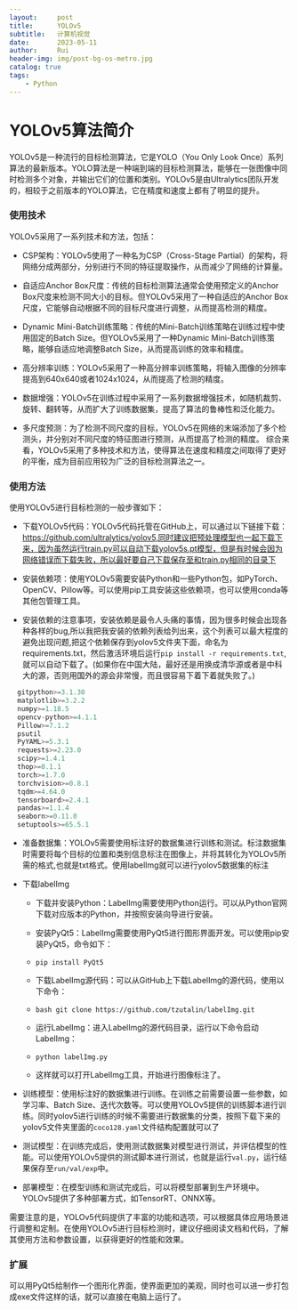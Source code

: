 ```yaml
---
layout:     post
title:      YOLOv5
subtitle:   计算机视觉
date:       2023-05-11
author:     Rui
header-img: img/post-bg-os-metro.jpg
catalog: true
tags:
    - Python
---
```


# YOLOv5算法简介
YOLOv5是一种流行的目标检测算法，它是YOLO（You Only Look Once）系列算法的最新版本。YOLO算法是一种端到端的目标检测算法，能够在一张图像中同时检测多个对象，并输出它们的位置和类别。YOLOv5是由Ultralytics团队开发的，相较于之前版本的YOLO算法，它在精度和速度上都有了明显的提升。
### 使用技术
YOLOv5采用了一系列技术和方法，包括：
* CSP架构：YOLOv5使用了一种名为CSP（Cross-Stage Partial）的架构，将网络分成两部分，分别进行不同的特征提取操作，从而减少了网络的计算量。

* 自适应Anchor Box尺度：传统的目标检测算法通常会使用预定义的Anchor Box尺度来检测不同大小的目标。但YOLOv5采用了一种自适应的Anchor Box尺度，它能够自动根据不同的目标尺度进行调整，从而提高检测的精度。

* Dynamic Mini-Batch训练策略：传统的Mini-Batch训练策略在训练过程中使用固定的Batch Size。但YOLOv5采用了一种Dynamic Mini-Batch训练策略，能够自适应地调整Batch Size，从而提高训练的效率和精度。

* 高分辨率训练：YOLOv5采用了一种高分辨率训练策略，将输入图像的分辨率提高到640x640或者1024x1024，从而提高了检测的精度。

* 数据增强：YOLOv5在训练过程中采用了一系列数据增强技术，如随机裁剪、旋转、翻转等，从而扩大了训练数据集，提高了算法的鲁棒性和泛化能力。

* 多尺度预测：为了检测不同尺度的目标，YOLOv5在网络的末端添加了多个检测头，并分别对不同尺度的特征图进行预测，从而提高了检测的精度。
综合来看，YOLOv5采用了多种技术和方法，使得算法在速度和精度之间取得了更好的平衡，成为目前应用较为广泛的目标检测算法之一。
### 使用方法
使用YOLOv5进行目标检测的一般步骤如下：

* 下载YOLOv5代码：YOLOv5代码托管在GitHub上，可以通过以下链接下载：https://github.com/ultralytics/yolov5,同时建议把预处理模型也一起下载下来，因为虽然运行train.py可以自动下载yolov5s.pt模型，但是有时候会因为网络错误而下载失败，所以最好要自己下载保存至和train.py相同的目录下

* 安装依赖项：使用YOLOv5需要安装Python和一些Python包，如PyTorch、OpenCV、Pillow等。可以使用pip工具安装这些依赖项，也可以使用conda等其他包管理工具。
* 安装依赖的注意事项，安装依赖是最令人头痛的事情，因为很多时候会出现各种各样的bug,所以我把我安装的依赖列表给列出来，这个列表可以最大程度的避免出现问题,把这个依赖保存到yolov5文件夹下面，命名为requirements.txt，然后激活环境后运行```pip install -r requirements.txt```,就可以自动下载了。(如果你在中国大陆，最好还是用换成清华源或者是中科大的源，否则用国外的源会非常慢，而且很容易下着下着就失败了。)

 ```python 
   gitpython>=3.1.30
   matplotlib>=3.2.2
   numpy>=1.18.5
   opencv-python>=4.1.1
   Pillow>=7.1.2
   psutil   
   PyYAML>=5.3.1
   requests>=2.23.0
   scipy>=1.4.1
   thop>=0.1.1  
   torch>=1.7.0  
   torchvision>=0.8.1
   tqdm>=4.64.0
   tensorboard>=2.4.1
   pandas>=1.1.4
   seaborn>=0.11.0
   setuptools>=65.5.1 
```

* 准备数据集：YOLOv5需要使用标注好的数据集进行训练和测试。标注数据集时需要将每个目标的位置和类别信息标注在图像上，并将其转化为YOLOv5所需的格式,也就是txt格式。使用labelImg就可以进行yolov5数据集的标注
* 下载labelImg 
    - 下载并安装Python：LabelImg需要使用Python运行。可以从Python官网下载对应版本的Python，并按照安装向导进行安装。

    - 安装PyQt5：LabelImg需要使用PyQt5进行图形界面开发。可以使用pip安装PyQt5，命令如下：
    - ```pip install PyQt5```
    - 下载LabelImg源代码：可以从GitHub上下载LabelImg的源代码，使用以下命令：
    - ```bash git clone https://github.com/tzutalin/labelImg.git```
    - 运行LabelImg：进入LabelImg的源代码目录，运行以下命令启动LabelImg：
    - ```python labelImg.py```
    - 这样就可以打开LabelImg工具，开始进行图像标注了。

* 训练模型：使用标注好的数据集进行训练。在训练之前需要设置一些参数，如学习率、Batch Size、迭代次数等。可以使用YOLOv5提供的训练脚本进行训练。同时yolov5进行训练的时候不需要进行数据集的分类，按照下载下来的yolov5文件夹里面的```coco128.yaml```文件结构配置就可以了

* 测试模型：在训练完成后，使用测试数据集对模型进行测试，并评估模型的性能。可以使用YOLOv5提供的测试脚本进行测试，也就是运行```val.py```，运行结果保存至```run/val/exp```中。

* 部署模型：在模型训练和测试完成后，可以将模型部署到生产环境中。YOLOv5提供了多种部署方式，如TensorRT、ONNX等。

需要注意的是，YOLOv5代码提供了丰富的功能和选项，可以根据具体应用场景进行调整和定制。在使用YOLOv5进行目标检测时，建议仔细阅读文档和代码，了解其使用方法和参数设置，以获得更好的性能和效果。
### 扩展
可以用PyQt5给制作一个图形化界面，使界面更加的美观，同时也可以进一步打包成exe文件这样的话，就可以直接在电脑上运行了。

